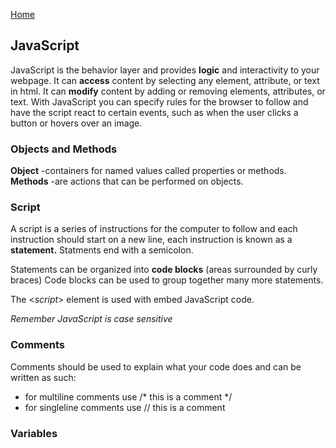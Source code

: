 [Home](README.md)

## JavaScript

JavaScript is the behavior layer and provides **logic** and interactivity to your webpage. It can **access** content by selecting any element, attribute, or text in html. It can **modify** content by adding or removing elements, attributes, or text. With JavaScript you can specify rules for the browser to follow and have the script react to certain events, such as when the user clicks a button or hovers over an image.


### Objects and Methods

**Object** -containers for named values called properties or methods.
**Methods** -are actions that can be performed on objects.

### Script

A script is a series of instructions for the computer to follow and each instruction should start on a new line, each instruction is known as a **statement.** Statments end with a semicolon.

Statements can be organized into **code blocks** (areas surrounded by curly braces) Code blocks can be used to group together many more statements.

The <*script*> element is used with embed JavaScript code.

*Remember JavaScript is case sensitive*

### Comments

Comments should be used to explain what your code does and can be written as such:
  - for multiline comments use /* this is a comment */
  - for singleline comments use // this is a comment

### Variables

